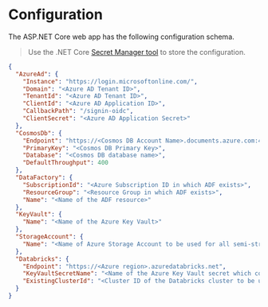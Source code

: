 # Configuration

The ASP.NET Core web app has the following configuration schema.
>Use the .NET Core [Secret Manager tool](https://docs.microsoft.com/en-us/aspnet/core/security/app-secrets?view=aspnetcore-2.1&tabs=windows) to store the configuration.

```json
{
  "AzureAd": {
    "Instance": "https://login.microsoftonline.com/",
    "Domain": "<Azure AD Tenant ID>",
    "TenantId": "<Azure AD Tenant ID>",
    "ClientId": "<Azure AD Application ID>",
    "CallbackPath": "/signin-oidc",
    "ClientSecret": "<Azure AD Application Secret>"
  },
  "CosmosDb": {
    "Endpoint": "https://<Cosmos DB Account Name>.documents.azure.com:443/",
    "PrimaryKey": "<Cosmos DB Primary Key>",
    "Database": "<Cosmos DB database name>",
    "DefaultThroughput": 400
  },
  "DataFactory": {
    "SubscriptionId": "<Azure Subscription ID in which ADF exists>",
    "ResourceGroup": "<Resource Group in which ADF exists>",
    "Name": "<Name of the ADF resource>"
  },
  "KeyVault": {
    "Name": "<Name of the Azure Key Vault>"
  },
  "StorageAccount": {
    "Name": "<Name of Azure Storage Account to be used for all semi-structured data>"
  },
  "Databricks": {
    "Endpoint": "https://<Azure region>.azuredatabricks.net",
    "KeyVaultSecretName": "<Name of the Azure Key Vault secret which contains Databricks authentication token>",
    "ExistingClusterId": "<Cluster ID of the Databricks cluster to be used for transformations>"
  }
}
```